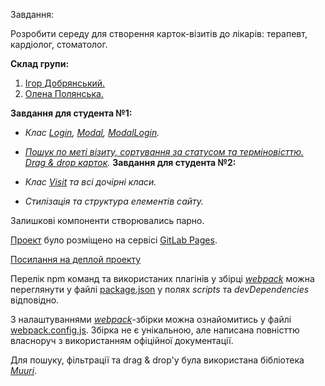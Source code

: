 Завдання:

Розробити середу для створення карток-візитів до лікарів: терапевт, кардіолог, стоматолог.


**Склад групи:**

1. [Ігор Добрянський.](https://gitlab.com/ar4er)
2. [Олена Полянська.](https://gitlab.com/helenpolyanskaya)

**Завдання для студента №1:**
- _Клас [Login](https://gitlab.com/ar4er/step_project-clinic/-/tree/main/src/js/Components/Login), [Modal](https://gitlab.com/ar4er/step_project-clinic/-/blob/main/src/js/Components/Modal/Modal.js), [ModalLogin](https://gitlab.com/ar4er/step_project-clinic/-/blob/main/src/js/Components/Modal/ModalLogin.js)._
- _[Пошук по меті візиту, сортування за статусом та терміновісттю. Drag & drop карток](https://gitlab.com/ar4er/step_project-clinic/-/blob/main/src/js/draganddrop/draganddrop.js)._
**Завдання для студента №2:**

- _Клас [Visit](https://gitlab.com/ar4er/step_project-clinic/-/tree/main/src/js/Components/Visit) та всі дочірні класи._
- _Стилізація та структура елементів сайту._

Залишкові компоненти створювались парно.

[Проект](https://gitlab.com/ar4er/step_project-clinic) було розміщено на сервісі [GitLab Pages](https://docs.gitlab.com/ee/user/project/pages/).

[Посилання на деплой проекту](https://ar4er.gitlab.io/step_project-clinic/)

Перелік npm команд та використаних плагінів у збірці [_webpack_](https://webpack.js.org/) можна переглянути у файлі [package.json](https://gitlab.com/ar4er/step_project-clinic/-/blob/main/package.json) у полях _scripts_ та _devDependencies_ відповідно.

З налаштуваннями [_webpack_](https://webpack.js.org/)-збірки можна ознайомитись у файлі [webpack.config.js](https://gitlab.com/ar4er/step_project-clinic/-/blob/main/webpack.config.js). Збірка не є унікальною, але написана повністтю власноруч з використанням офіційної документації.

Для пошуку, фільтрації та drag & drop'у була використана бібліотека [_Muuri_](https://docs.muuri.dev/).
